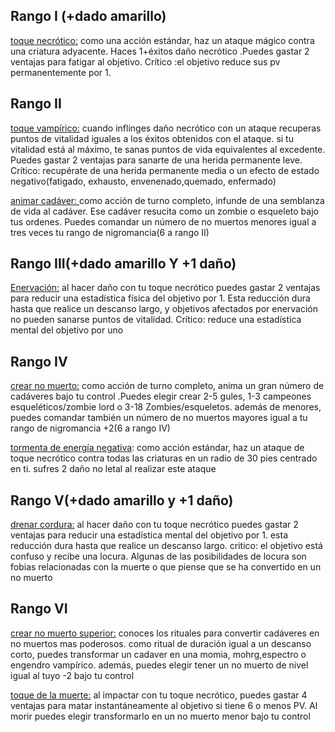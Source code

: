 ## Rango I (+dado amarillo)

<u>toque necrótico:</u> como una acción estándar, haz un ataque mágico contra una criatura adyacente. Haces 1+éxitos daño necrótico .Puedes gastar 2 ventajas para fatigar al objetivo. Crítico :el objetivo reduce sus pv permanentemente por 1.

## Rango II

<u>toque vampírico:</u> cuando inflinges daño necrótico con un ataque recuperas puntos de vitalidad iguales a los éxitos obtenidos con el ataque. si tu vitalidad está al máximo, te sanas puntos de vida equivalentes al excedente. Puedes gastar 2 ventajas para sanarte de una herida permanente leve. Crítico: recupérate de una herida permanente media o un efecto de estado negativo(fatigado, exhausto, envenenado,quemado, enfermado)

<u>animar cadáver: </u>como acción de turno completo, infunde de una semblanza de vida al cadáver. Ese cadáver resucita como un zombie o esqueleto bajo tus ordenes. Puedes comandar un número de no muertos menores igual a tres veces tu rango de nigromancia(6 a rango II)

## Rango III(+dado amarillo Y +1 daño)

<u>Enervación:</u> al hacer daño con tu toque necrótico puedes gastar 2 ventajas para reducir una estadística física del objetivo por 1. Esta reducción dura hasta que realice un descanso largo, y objetivos afectados por enervación no pueden sanarse puntos de vitalidad. Crítico: reduce una estadística mental del objetivo por uno

## Rango IV

<u> crear no muerto:</u> como acción de turno completo, anima un gran número de cadáveres bajo tu control .Puedes elegir crear 2-5 gules, 1-3 campeones esqueléticos/zombie lord o 3-18 Zombies/esqueletos. además de menores, puedes comandar también un número de no muertos mayores igual a tu rango de nigromancia +2(6 a rango IV)

<u>tormenta de energía negativa</u>: como acción estándar, haz un ataque de toque necrótico contra todas las criaturas en un radio de 30 pies centrado en ti. sufres 2 daño no letal al realizar este ataque

## Rango V(+dado amarillo y +1 daño)

<u>drenar cordura:</u> al hacer daño con tu toque necrótico puedes gastar 2 ventajas para reducir una estadística mental del objetivo por 1. esta reducción dura hasta que realice un descanso largo. critico: el objetivo está confuso y recibe una locura. Algunas de las posibilidades de locura son fobias relacionadas con la muerte o que piense que se ha convertido en un no muerto

## Rango VI

<u>crear no muerto superior:</u> conoces los rituales para convertir cadáveres en no muertos mas poderosos. como ritual de duración igual a un descanso corto, puedes transformar un cadaver en una momia, mohrg,espectro o engendro vampírico. además, puedes elegir tener un no muerto de nivel igual al tuyo -2 bajo tu control

<u>toque de la muerte:</u> al impactar con tu toque necrótico, puedes gastar 4 ventajas para matar instantáneamente al objetivo si tiene 6 o menos PV. Al morir puedes elegir transformarlo en un no muerto menor bajo tu control